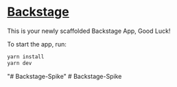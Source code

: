 # [Backstage](https://backstage.io)

This is your newly scaffolded Backstage App, Good Luck!

To start the app, run:

```sh
yarn install
yarn dev
```
"# Backstage-Spike" 
#   B a c k s t a g e - S p i k e  
 